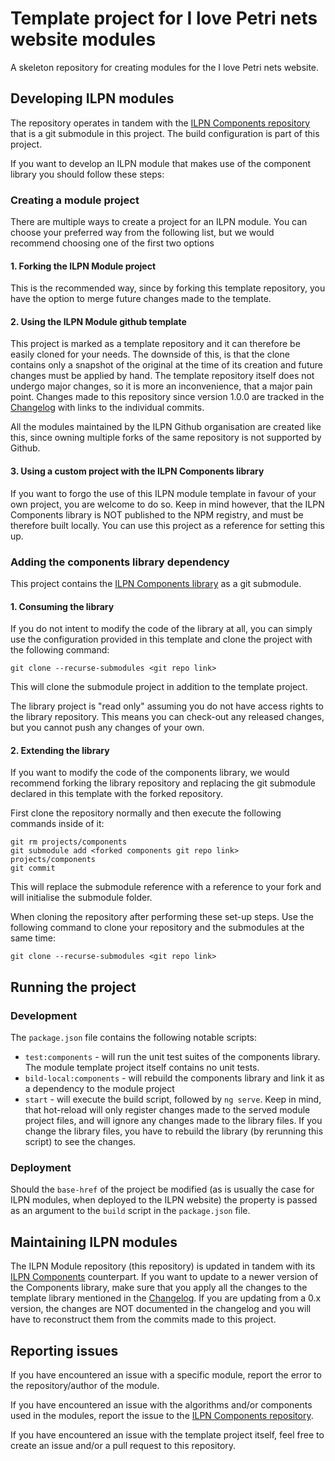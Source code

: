 # Template project for I love Petri nets website modules

A skeleton repository for creating modules for the I love Petri nets website.

## Developing ILPN modules

The repository operates in tandem with the [ILPN Components repository](https://github.com/ILPN/ILPN-Components) that is a git submodule in this project. The build configuration is part of this project.

If you want to develop an ILPN module that makes use of the component library you should follow these steps:

### Creating a module project

There are multiple ways to create a project for an ILPN module. You can choose your preferred way from the following list, but we would recommend choosing one of the first two options

#### 1. Forking the ILPN Module project

This is the recommended way, since by forking this template repository, you have the option to merge future changes made to the template.

#### 2. Using the ILPN Module github template

This project is marked as a template repository and it can therefore be easily cloned for your needs.
The downside of this, is that the clone contains only a snapshot of the original at the time of its creation and future changes must be applied by hand.
The template repository itself does not undergo major changes, so it is more an inconvenience, that a major pain point.
Changes made to this repository since version 1.0.0 are tracked in the [Changelog](./CHANGELOG.md) with links to the individual commits.

All the modules maintained by the ILPN Github organisation are created like this, since owning multiple forks of the same repository is not supported by Github.

#### 3. Using a custom project with the ILPN Components library

If you want to forgo the use of this ILPN module template in favour of your own project, you are welcome to do so.
Keep in mind however, that the ILPN Components library is NOT published to the NPM registry, and must be therefore built locally.
You can use this project as a reference for setting this up.

### Adding the components library dependency

This project contains the [ILPN Components library](https://github.com/ILPN/ILPN-Components) as a git submodule.

#### 1. Consuming the library

If you do not intent to modify the code of the library at all, you can simply use the configuration provided in this template and clone the project with the following command:

```
git clone --recurse-submodules <git repo link>
```

This will clone the submodule project in addition to the template project.

The library project is "read only" assuming you do not have access rights to the library repository. This means you can check-out any released changes, but you cannot push any changes of your own.

#### 2. Extending the library

If you want to modify the code of the components library, we would recommend forking the library repository and replacing the git submodule declared in this template with the forked repository.

First clone the repository normally and then execute the following commands inside of it:

```
git rm projects/components
git submodule add <forked components git repo link> projects/components
git commit
```

This will replace the submodule reference with a reference to your fork and will initialise the submodule folder.

When cloning the repository after performing these set-up steps. Use the following command to clone your repository and the submodules at the same time:

```
git clone --recurse-submodules <git repo link>
```

## Running the project

### Development

The `package.json` file contains the following notable scripts:

- `test:components` - will run the unit test suites of the components library. The module template project itself contains no unit tests.
- `bild-local:components` - will rebuild the components library and link it as a dependency to the module project
- `start` - will execute the build script, followed by `ng serve`. Keep in mind, that hot-reload will only register changes made to the served module project files, and will ignore any changes made to the library files. If you change the library files, you have to rebuild the library (by rerunning this script) to see the changes.

### Deployment

Should the `base-href` of the project be modified (as is usually the case for ILPN modules, when deployed to the ILPN website) the property is passed as an argument to the `build` script in the `package.json` file.

## Maintaining ILPN modules

The ILPN Module repository (this repository) is updated in tandem with its [ILPN Components](https://github.com/ILPN/ILPN-Components) counterpart.
If you want to update to a newer version of the Components library, make sure that you apply all the changes to the template library mentioned in the [Changelog](./CHANGELOG.md).
If you are updating from a 0.x version, the changes are NOT documented in the changelog and you will have to reconstruct them from the commits made to this project.

## Reporting issues

If you have encountered an issue with a specific module, report the error to the repository/author of the module.

If you have encountered an issue with the algorithms and/or components used in the modules, report the issue to the [ILPN Components repository](https://github.com/ILPN/ILPN-Components).

If you have encountered an issue with the template project itself, feel free to create an issue and/or a pull request to this repository.
